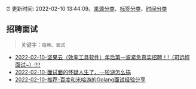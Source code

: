 :alarm_clock: 更新时间: 2022-02-10 13:44:09。[来源分类](../README.md)、[标签分类](../TAGS.md)、[时间分类](../TIMELINE.md)

## 招聘面试


> 关键字：`招聘`、`面试`



- [2022-02-10-坚果云（效率工具软件）年后第一波紧急真实招聘！!（可远程面试~）‼‼](https://www.v2ex.com/t/833010) 
- [2022-02-10-面试面的怀疑人生了，一轮游怎么搞](https://www.v2ex.com/t/833009) 
- [2022-02-10-推荐-百度和米哈游的Golang面试经验分享](https://toutiao.io/k/q0sox0k) 